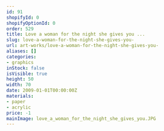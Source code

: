 ```yaml
---
id: 91
shopifyId: 0
shopifyOptionId: 0
order: 529
title: Love a woman for the night she gives you ...
slug: love-a-woman-for-the-night-she-gives-you-
url: art-works/love-a-woman-for-the-night-she-gives-you-
aliases: []
categories:
- graphics
inStock: false
isVisible: true
height: 50
width: 70
date: 2009-01-01T00:00:00Z
materials:
- paper
- acrylic
price: -1
mainImage: love_a_woman_for_the_night_she_gives_you.JPG
---
```

